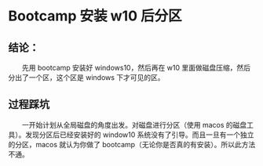 # Bootcamp 安装 w10 后分区

## 结论：

　　先用 bootcamp 安装好 windows10，然后再在 w10 里面做磁盘压缩，然后分出了一个区，这个区是 windows 下才可见的区。

## 过程踩坑

　　一开始计划从全局磁盘的角度出发。对磁盘进行分区（使用 macos 的磁盘工具）。发现分区后已经安装好的 window10 系统没有了引导。而且一旦有一个独立的分区，macos 就认为你做了 bootcamp（无论你是否真的有安装）。所以此方法不通。

　　
